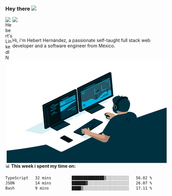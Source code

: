### Hey there <img src="https://media.giphy.com/media/hvRJCLFzcasrR4ia7z/giphy.gif" width="25px">
<a href="https://www.linkedin.com/in/evertcode/" target="_blank">
  <img align="left" alt="Hebert's LinkedIN" width="22px" src="https://raw.githubusercontent.com/peterthehan/peterthehan/master/assets/linkedin.svg" />
</a>

![](https://visitor-badge.glitch.me/badge?page_id=evertcode.evertcode)

<br />

Hi, i'm Hebert Hernández, a passionate self-taught full stack web developer and a software engineer from México.

<img align="right" alt="GIF" src="https://github.com/evertcode/evertcode/blob/master/code.gif?raw=true" width="500" height="320" />

📊 **This week i spent my time on:**

<!--START_SECTION:waka-->

```text
TypeScript   32 mins         ██████████████▒░░░░░░░░░░   56.82 %
JSON         14 mins         ██████▓░░░░░░░░░░░░░░░░░░   26.07 %
Bash         9 mins          ████▒░░░░░░░░░░░░░░░░░░░░   17.11 %
```

<!--END_SECTION:waka-->
